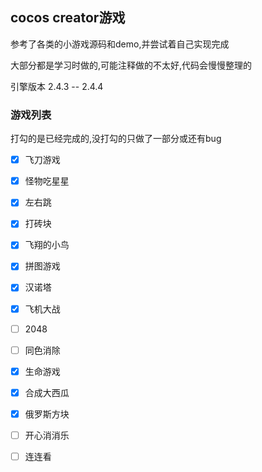 ## cocos creator游戏

参考了各类的小游戏源码和demo,并尝试着自己实现完成

大部分都是学习时做的,可能注释做的不太好,代码会慢慢整理的

引擎版本 2.4.3 -- 2.4.4

### 游戏列表

打勾的是已经完成的,没打勾的只做了一部分或还有bug

- [x] 飞刀游戏
- [x] 怪物吃星星
- [x] 左右跳
- [x] 打砖块
- [x] 飞翔的小鸟
- [x] 拼图游戏
- [x] 汉诺塔
- [x] 飞机大战
- [ ] 2048
- [ ] 同色消除
- [x] 生命游戏
- [x] 合成大西瓜
- [x] 俄罗斯方块
- [ ] 开心消消乐
- [ ] 连连看


